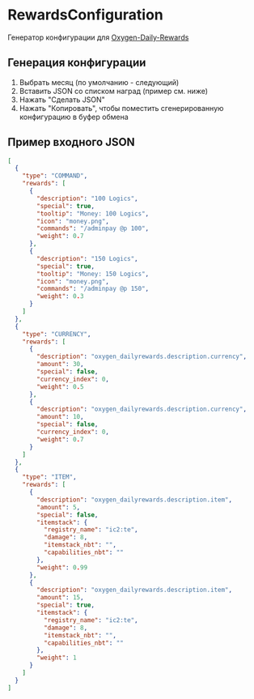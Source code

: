# RewardsConfiguration
Генератор конфигурации для
[Oxygen-Daily-Rewards](https://github.com/AustereTony-MCMods/Oxygen-Daily-Rewards)


## Генерация конфигурации

1. Выбрать месяц (по умолчанию - следующий)
2. Вставить JSON со списком наград (пример см. ниже)
3. Нажать "Сделать JSON"
4. Нажать "Копировать", чтобы поместить сгенерированную конфигурацию в буфер обмена


## Пример входного JSON

```json
[
  {
    "type": "COMMAND",
    "rewards": [
      {
        "description": "100 Logics",
        "special": true,
        "tooltip": "Money: 100 Logics",
        "icon": "money.png",
        "commands": "/adminpay @p 100",
        "weight": 0.7
      },
      {
        "description": "150 Logics",
        "special": true,
        "tooltip": "Money: 150 Logics",
        "icon": "money.png",
        "commands": "/adminpay @p 150",
        "weight": 0.3
      }
    ]
  },
  {
    "type": "CURRENCY",
    "rewards": [
      {
        "description": "oxygen_dailyrewards.description.currency",
        "amount": 30,
        "special": false,
        "currency_index": 0,
        "weight": 0.5
      },
      {
        "description": "oxygen_dailyrewards.description.currency",
        "amount": 10,
        "special": false,
        "currency_index": 0,
        "weight": 0.7
      }
    ]
  },
  {
    "type": "ITEM",
    "rewards": [
      {
        "description": "oxygen_dailyrewards.description.item",
        "amount": 5,
        "special": false,
        "itemstack": {
          "registry_name": "ic2:te",
          "damage": 8,
          "itemstack_nbt": "",
          "capabilities_nbt": ""
        },
        "weight": 0.99
      },
      {
        "description": "oxygen_dailyrewards.description.item",
        "amount": 15,
        "special": true,
        "itemstack": {
          "registry_name": "ic2:te",
          "damage": 8,
          "itemstack_nbt": "",
          "capabilities_nbt": ""
        },
        "weight": 1
      }
    ]
  }
]
```
